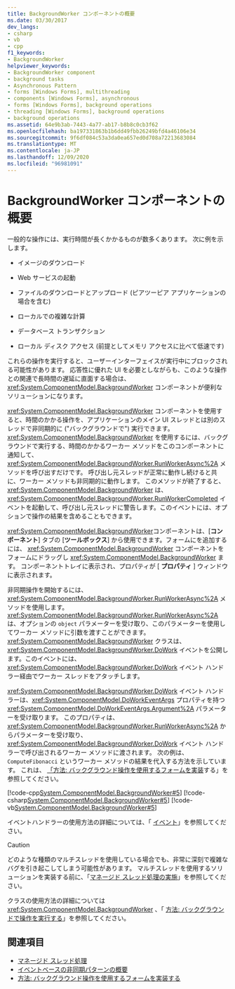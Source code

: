 ```yaml
---
title: BackgroundWorker コンポーネントの概要
ms.date: 03/30/2017
dev_langs:
- csharp
- vb
- cpp
f1_keywords:
- BackgroundWorker
helpviewer_keywords:
- BackgroundWorker component
- background tasks
- Asynchronous Pattern
- forms [Windows Forms], multithreading
- components [Windows Forms], asynchronous
- forms [Windows Forms], background operations
- threading [Windows Forms], background operations
- background operations
ms.assetid: 64e9b3ab-7443-4a77-ab17-b8b8c0cb3f62
ms.openlocfilehash: ba197331863b1b6dd49fbb26249bfd4a46106e34
ms.sourcegitcommit: 9f6df084c53a3da0ea657ed0d708a72213683084
ms.translationtype: MT
ms.contentlocale: ja-JP
ms.lasthandoff: 12/09/2020
ms.locfileid: "96981091"
---
```

# <a name="backgroundworker-component-overview"></a>BackgroundWorker コンポーネントの概要

一般的な操作には、実行時間が長くかかるものが数多くあります。 次に例を示します。  
  
- イメージのダウンロード  
  
- Web サービスの起動  
  
- ファイルのダウンロードとアップロード (ピアツーピア アプリケーションの場合を含む)  
  
- ローカルでの複雑な計算  
  
- データベース トランザクション  
  
- ローカル ディスク アクセス (前提としてメモリ アクセスに比べて低速です)  
  
 これらの操作を実行すると、ユーザーインターフェイスが実行中にブロックされる可能性があります。 応答性に優れた UI を必要としながらも、このような操作との関連で長時間の遅延に直面する場合は、<xref:System.ComponentModel.BackgroundWorker> コンポーネントが便利なソリューションになります。  
  
 <xref:System.ComponentModel.BackgroundWorker> コンポーネントを使用すると、時間のかかる操作を、アプリケーションのメイン UI スレッドとは別のスレッドで非同期的に ("バックグラウンドで") 実行できます。 <xref:System.ComponentModel.BackgroundWorker> を使用するには、バックグラウンドで実行する、時間のかかるワーカー メソッドをこのコンポーネントに通知して、<xref:System.ComponentModel.BackgroundWorker.RunWorkerAsync%2A> メソッドを呼び出すだけです。 呼び出し元スレッドが正常に動作し続けると共に、ワーカー メソッドも非同期的に動作します。 このメソッドが終了すると、<xref:System.ComponentModel.BackgroundWorker> は、<xref:System.ComponentModel.BackgroundWorker.RunWorkerCompleted> イベントを起動して、呼び出し元スレッドに警告します。このイベントには、オプションで操作の結果を含めることもできます。  
  
 <xref:System.ComponentModel.BackgroundWorker>コンポーネントは、[**コンポーネント**] タブの [**ツールボックス**] から使用できます。フォームにを追加するには、 <xref:System.ComponentModel.BackgroundWorker> コンポーネントをフォームにドラッグし <xref:System.ComponentModel.BackgroundWorker> ます。 コンポーネントトレイに表示され、プロパティが [ **プロパティ** ] ウィンドウに表示されます。  
  
 非同期操作を開始するには、<xref:System.ComponentModel.BackgroundWorker.RunWorkerAsync%2A> メソッドを使用します。 <xref:System.ComponentModel.BackgroundWorker.RunWorkerAsync%2A> は、オプションの `object` パラメーターを受け取り、このパラメーターを使用してワーカー メソッドに引数を渡すことができます。 <xref:System.ComponentModel.BackgroundWorker> クラスは、<xref:System.ComponentModel.BackgroundWorker.DoWork> イベントを公開します。このイベントには、<xref:System.ComponentModel.BackgroundWorker.DoWork> イベント ハンドラー経由でワーカー スレッドをアタッチします。  
  
 <xref:System.ComponentModel.BackgroundWorker.DoWork> イベント ハンドラーは、<xref:System.ComponentModel.DoWorkEventArgs> プロパティを持つ <xref:System.ComponentModel.DoWorkEventArgs.Argument%2A> パラメーターを受け取ります。 このプロパティは、<xref:System.ComponentModel.BackgroundWorker.RunWorkerAsync%2A> からパラメーターを受け取り、<xref:System.ComponentModel.BackgroundWorker.DoWork> イベント ハンドラーで呼び出されるワーカー メソッドに渡されます。 次の例は、`ComputeFibonacci` というワーカー メソッドの結果を代入する方法を示しています。 これは、 [「方法: バックグラウンド操作を使用するフォームを実装](how-to-implement-a-form-that-uses-a-background-operation.md)する」を参照してください。  
  
 [!code-cpp[System.ComponentModel.BackgroundWorker#5](~/samples/snippets/cpp/VS_Snippets_Winforms/System.ComponentModel.BackgroundWorker/CPP/fibonacciform.cpp#5)]
 [!code-csharp[System.ComponentModel.BackgroundWorker#5](~/samples/snippets/csharp/VS_Snippets_Winforms/System.ComponentModel.BackgroundWorker/CS/fibonacciform.cs#5)]
 [!code-vb[System.ComponentModel.BackgroundWorker#5](~/samples/snippets/visualbasic/VS_Snippets_Winforms/System.ComponentModel.BackgroundWorker/VB/fibonacciform.vb#5)]  
  
 イベントハンドラーの使用方法の詳細については、「 [イベント](/dotnet/standard/events/index)」を参照してください。  
  
> [!CAUTION]
> どのような種類のマルチスレッドを使用している場合でも、非常に深刻で複雑なバグを引き起こしてしまう可能性があります。 マルチスレッドを使用するソリューションを実装する前に、「[マネージド スレッド処理の実施](/dotnet/standard/threading/managed-threading-best-practices)」を参照してください。  
  
 クラスの使用方法の詳細については <xref:System.ComponentModel.BackgroundWorker> 、「 [方法: バックグラウンドで操作を実行する](how-to-run-an-operation-in-the-background.md)」を参照してください。  
  
## <a name="see-also"></a>関連項目

- [マネージド スレッド処理](/dotnet/standard/threading/index)
- [イベントベースの非同期パターンの概要](/dotnet/standard/asynchronous-programming-patterns/event-based-asynchronous-pattern-overview)
- [方法: バックグラウンド操作を使用するフォームを実装する](how-to-implement-a-form-that-uses-a-background-operation.md)

